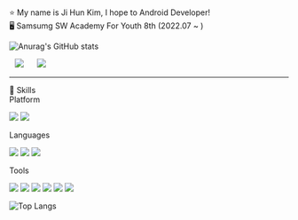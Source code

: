 ⭐ My name is Ji Hun Kim, I hope to Android Developer!</br>
🖥️ Samsumg SW Academy For Youth 8th (2022.07 ~ )</br>


![Anurag's GitHub stats](https://github-readme-stats.vercel.app/api?username=GGE2&show_icons=true&theme=radical)

<img src="https://img.shields.io/badge/jihoon_story@naver.com-03C75A?style=flat&logo=naver&logoColor=white"
     style="height : auto; margin-left : 10px; margin-right : 10px;"> <a href="https://www.instagram.com/ge2.chef/">
    <img 
        src="http://img.shields.io/badge/Instagram-E4405F?style=flat&logo=instagram&logoColor=white&link=https://www.instagram.com/ge2.chef/"
        style="height : auto; margin-left : 10px; margin-right : 10px;"/>
</a>

<hr>

💪 Skills</br>
Platform

<img src="https://img.shields.io/badge/Android-EE4C2C?style=flat&logo=Android&logoColor=white"> <img src="https://img.shields.io/badge/Spring-5C3EE8?style=flat&logo=spring boot&logoColor=black"></br>

Languages</br>

<img src="https://img.shields.io/badge/Java-FF6F00?style=flat&logoColor=white"> <img src="https://img.shields.io/badge/Kotlin-4285F4?style=flat&logo=kotlin&logoColor=white"> <img src="https://img.shields.io/badge/Python-3776AB?flat&logo=Python&logoColor=white">

Tools

<img src="https://img.shields.io/badge/Android Studio-8B89CC?style=flat&logo=android studio&logoColor=white"> <img src="https://img.shields.io/badge/Spring Boot-003791?style=flat&logo=spring boot&logoColor=white"> <img src="https://img.shields.io/badge/Visual Studio Code-0071C5?style=flat&logo=visual studio code&logoColor=white"> <img src="https://img.shields.io/badge/Intellij-181717?style=flat&logo=IntelliJ IDEA&logoColor=white"> <img src="https://img.shields.io/badge/Notion-FF0000?style=flat&logo=notion&logoColor=white"> <img src="https://img.shields.io/badge/Jira-7E4DD2style=flat&logo=jira studio&logoColor=white">

![Top Langs](https://github-readme-stats.vercel.app/api/top-langs/?username=GGE2&ayout=compact&theme=tokyonight)
